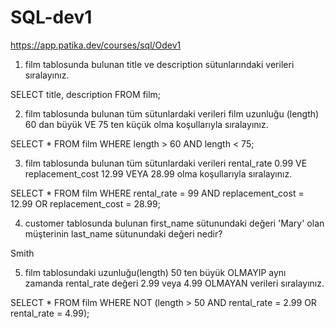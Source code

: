 # SQL-dev1
https://app.patika.dev/courses/sql/Odev1



1) film tablosunda bulunan title ve description sütunlarındaki verileri sıralayınız.

SELECT title, description FROM film;


2) film tablosunda bulunan tüm sütunlardaki verileri film uzunluğu (length) 60 dan büyük VE 75 ten küçük olma koşullarıyla sıralayınız.

SELECT * FROM film
WHERE length > 60 AND length < 75;

3) film tablosunda bulunan tüm sütunlardaki verileri rental_rate 0.99 VE replacement_cost 12.99 VEYA 28.99 olma koşullarıyla sıralayınız.

SELECT * FROM film
WHERE rental_rate = 99 AND replacement_cost = 12.99 OR replacement_cost = 28.99;


4) customer tablosunda bulunan first_name sütunundaki değeri 'Mary' olan müşterinin last_name sütunundaki değeri nedir?

Smith


5) film tablosundaki uzunluğu(length) 50 ten büyük OLMAYIP aynı zamanda rental_rate değeri 2.99 veya 4.99 OLMAYAN verileri sıralayınız.

SELECT * FROM film
WHERE NOT (length > 50 AND rental_rate = 2.99 OR rental_rate = 4.99);
